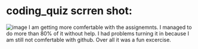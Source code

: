 # coding_quiz scrren shot:
![image](https://user-images.githubusercontent.com/95493312/148331351-b8627f16-8866-4ca6-a04c-6faee9c3da8c.png)
I am getting more comfertable with the assignemnts. I managed to do more than 80% of it without help. I had problems turning it in because I am still not comfertable with github. Over all it was a fun excercise. 
